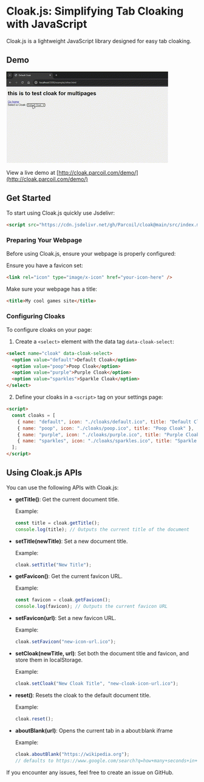 # Cloak.js: Simplifying Tab Cloaking with JavaScript

Cloak.js is a lightweight JavaScript library designed for easy tab cloaking.

## Demo

![Demo](https://github.com/Parcoil/cloak/blob/main/assets/demo.gif)

View a live demo at [http://cloak.parcoil.com/demo/](http://cloak.parcoil.com/demo/)

## Get Started

To start using Cloak.js quickly use Jsdelivr:

```html
<script src="https://cdn.jsdelivr.net/gh/Parcoil/cloak@main/src/index.min.js"></script>
```

### Preparing Your Webpage

Before using Cloak.js, ensure your webpage is properly configured:

Ensure you have a favicon set:

```html
<link rel="icon" type="image/x-icon" href="your-icon-here" />
```

Make sure your webpage has a title:

```html
<title>My cool games site</title>
```

### Configuring Cloaks

To configure cloaks on your page:

1. Create a `<select>` element with the data tag `data-cloak-select`:

```html
<select name="cloak" data-cloak-select>
  <option value="default">Default Cloak</option>
  <option value="poop">Poop Cloak</option>
  <option value="purple">Purple Cloak</option>
  <option value="sparkles">Sparkle Cloak</option>
</select>
```

2. Define your cloaks in a `<script>` tag on your settings page:

```html
<script>
  const cloaks = [
    { name: "default", icon: "./cloaks/default.ico", title: "Default Cloak" },
    { name: "poop", icon: "./cloaks/poop.ico", title: "Poop Cloak" },
    { name: "purple", icon: "./cloaks/purple.ico", title: "Purple Cloak" },
    { name: "sparkles", icon: "./cloaks/sparkles.ico", title: "Sparkle Cloak" },
  ];
</script>
```

## Using Cloak.js APIs

You can use the following APIs with Cloak.js:

- **getTitle()**: Get the current document title.

  Example:

  ```javascript
  const title = cloak.getTitle();
  console.log(title); // Outputs the current title of the document
  ```

- **setTitle(newTitle)**: Set a new document title.

  Example:

  ```javascript
  cloak.setTitle("New Title");
  ```

- **getFavicon()**: Get the current favicon URL.

  Example:

  ```javascript
  const favicon = cloak.getFavicon();
  console.log(favicon); // Outputs the current favicon URL
  ```

- **setFavicon(url)**: Set a new favicon URL.

  Example:

  ```javascript
  cloak.setFavicon("new-icon-url.ico");
  ```

- **setCloak(newTitle, url)**: Set both the document title and favicon, and store them in localStorage.

  Example:

  ```javascript
  cloak.setCloak("New Cloak Title", "new-cloak-icon-url.ico");
  ```

- **reset()**: Resets the cloak to the default document title.

  Example:

  ```javascript
  cloak.reset();
  ```

- **aboutBlank(url)**: Opens the current tab in a about:blank iframe

  Example:

  ```javascript
  cloak.aboutBlank("https://wikipedia.org");
  // defaults to https://www.google.com/search?q=how+many+seconds+in+a+day if no url provided
  ```

If you encounter any issues, feel free to create an issue on GitHub.
